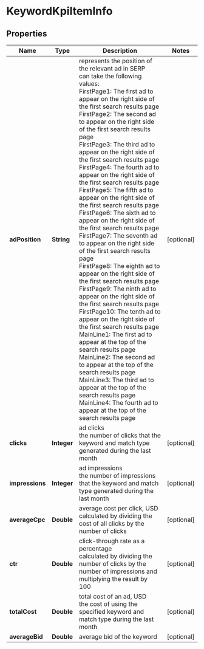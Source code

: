 # KeywordKpiItemInfo


## Properties

| Name | Type | Description | Notes |
|------------ | ------------- | ------------- | -------------|
**adPosition** | **String** | represents the position of the relevant ad in SERP<br>can take the following values:<br>FirstPage1: The first ad to appear on the right side of the first search results page<br>FirstPage2: The second ad to appear on the right side of the first search results page<br>FirstPage3: The third ad to appear on the right side of the first search results page<br>FirstPage4: The fourth ad to appear on the right side of the first search results page<br>FirstPage5: The fifth ad to appear on the right side of the first search results page<br>FirstPage6: The sixth ad to appear on the right side of the first search results page<br>FirstPage7: The seventh ad to appear on the right side of the first search results page<br>FirstPage8: The eighth ad to appear on the right side of the first search results page<br>FirstPage9: The ninth ad to appear on the right side of the first search results page<br>FirstPage10: The tenth ad to appear on the right side of the first search results page<br>MainLine1: The first ad to appear at the top of the search results page<br>MainLine2: The second ad to appear at the top of the search results page<br>MainLine3: The third ad to appear at the top of the search results page<br>MainLine4: The fourth ad to appear at the top of the search results page |[optional]|
**clicks** | **Integer** | ad clicks<br>the number of clicks that the keyword and match type generated during the last month |[optional]|
**impressions** | **Integer** | ad impressions<br>the number of impressions that the keyword and match type generated during the last month |[optional]|
**averageCpc** | **Double** | average cost per click, USD<br>calculated by dividing the cost of all clicks by the number of clicks |[optional]|
**ctr** | **Double** | click-through rate as a percentage<br>calculated by dividing the number of clicks by the number of impressions and multiplying the result by 100 |[optional]|
**totalCost** | **Double** | total cost of an ad, USD<br>the cost of using the specified keyword and match type during the last month |[optional]|
**averageBid** | **Double** | average bid of the keyword |[optional]|